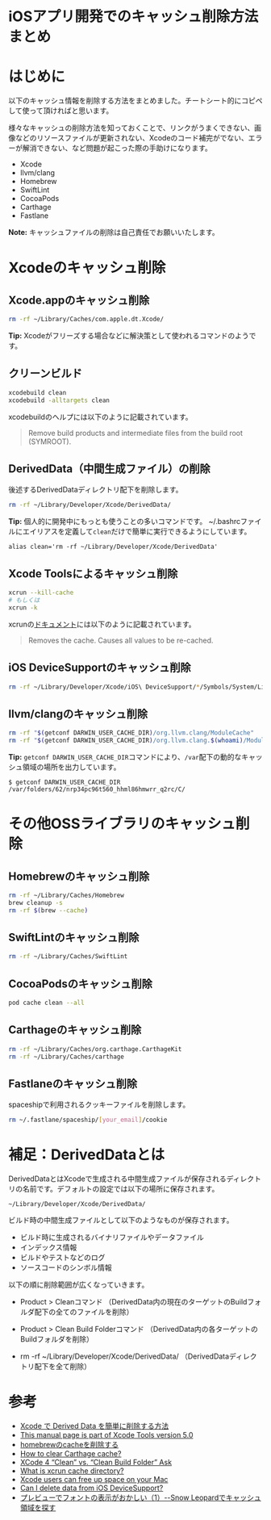 # iOSアプリ開発でのキャッシュ削除方法まとめ
# はじめに
以下のキャッシュ情報を削除する方法をまとめました。チートシート的にコピペして使って頂ければと思います。

様々なキャッシュの削除方法を知っておくことで、リンクがうまくできない、画像などのリソースファイルが更新されない、Xcodeのコード補完がでない、エラーが解消できない、など問題が起こった際の手助けになります。

 - Xcode
 - llvm/clang
 - Homebrew
 - SwiftLint
 - CocoaPods
 - Carthage
 - Fastlane

**Note:** キャッシュファイルの削除は自己責任でお願いいたします。

# Xcodeのキャッシュ削除

## Xcode.appのキャッシュ削除

```bash
rm -rf ~/Library/Caches/com.apple.dt.Xcode/
```

**Tip:** Xcodeがフリーズする場合などに解決策として使われるコマンドのようです。 

## クリーンビルド

```bash
xcodebuild clean
xcodebuild -alltargets clean
```

xcodebuildのヘルプには以下のように記載されています。

> Remove build products and intermediate files from the build root (SYMROOT).

## DerivedData（中間生成ファイル）の削除

後述するDerivedDataディレクトリ配下を削除します。

```bash
rm -rf ~/Library/Developer/Xcode/DerivedData/
```

**Tip:** 個人的に開発中にもっとも使うことの多いコマンドです。
~/.bashrcファイルにエイリアスを定義して`clean`だけで簡単に実行できるようにしています。

```bash:~/.bashrc
alias clean='rm -rf ~/Library/Developer/Xcode/DerivedData'
```

## Xcode Toolsによるキャッシュ削除

```bash
xcrun --kill-cache
# もしくは
xcrun -k
```

xcrunの[ドキュメント](https://developer.apple.com/legacy/library/documentation/Darwin/Reference/ManPages/man1/xcrun.1.html)には以下のように記載されています。
> Removes the cache. Causes all values to be re-cached.

## iOS DeviceSupportのキャッシュ削除

```bash
rm -rf ~/Library/Developer/Xcode/iOS\ DeviceSupport/*/Symbols/System/Library/Caches    
```

## llvm/clangのキャッシュ削除

```bash
rm -rf "$(getconf DARWIN_USER_CACHE_DIR)/org.llvm.clang/ModuleCache"
rm -rf "$(getconf DARWIN_USER_CACHE_DIR)/org.llvm.clang.$(whoami)/ModuleCache"
```

**Tip:** `getconf DARWIN_USER_CACHE_DIR`コマンドにより、`/var`配下の動的なキャッシュ領域の場所を出力しています。

```bash:出力例
$ getconf DARWIN_USER_CACHE_DIR
/var/folders/62/nrp34pc96t560_hhml86hmwrr_q2rc/C/
```

# その他OSSライブラリのキャッシュ削除

## Homebrewのキャッシュ削除

```bash
rm -rf ~/Library/Caches/Homebrew
brew cleanup -s
rm -rf $(brew --cache)
```

## SwiftLintのキャッシュ削除

```bash
rm -rf ~/Library/Caches/SwiftLint
```

## CocoaPodsのキャッシュ削除

```bash
pod cache clean --all
```

## Carthageのキャッシュ削除

```bash
rm -rf ~/Library/Caches/org.carthage.CarthageKit 
rm -rf ~/Library/Caches/carthage
```

## Fastlaneのキャッシュ削除
spaceshipで利用されるクッキーファイルを削除します。

```bash
rm ~/.fastlane/spaceship/[your_email]/cookie
```


# 補足：DerivedDataとは
DerivedDataとはXcodeで生成される中間生成ファイルが保存されるディレクトリの名前です。デフォルトの設定では以下の場所に保存されます。

```
~/Library/Developer/Xcode/DerivedData/
```

ビルド時の中間生成ファイルとして以下のようなものが保存されます。

 - ビルド時に生成されるバイナリファイルやデータファイル
 - インデックス情報
 - ビルドやテストなどのログ
 - ソースコードのシンボル情報

以下の順に削除範囲が広くなっていきます。

 - Product > Cleanコマンド
（DerivedData内の現在のターゲットのBuildフォルダ配下の全てのファイルを削除）

 - Product > Clean Build Folderコマンド
（DerivedData内の各ターゲットのBuildフォルダを削除）

 - rm -rf ~/Library/Developer/Xcode/DerivedData/
（DerivedDataディレクトリ配下を全て削除）

# 参考
 - [Xcode で Derived Data を簡単に削除する方法](https://ez-net.jp/article/C9/qUKZiJ9B/vI-nxInyf79k/)
 - [This manual page is part of Xcode Tools version 5.0](https://developer.apple.com/legacy/library/documentation/Darwin/Reference/ManPages/man1/xcrun.1.html)
 - [homebrewのcacheを削除する](http://rochefort.hatenablog.com/entry/remove_homebrew_cache)
 - [How to clear Carthage cache?
](https://stackoverflow.com/questions/45504896/how-to-clear-carthage-cache)
 - [XCode 4 “Clean” vs. “Clean Build Folder”
Ask](https://stackoverflow.com/questions/8087065/xcode-4-clean-vs-clean-build-folder)
 - [What is xcrun cache directory?
](https://stackoverflow.com/questions/24482402/what-is-xcrun-cache-directory)
 - [Xcode users can free up space on your Mac](http://ajithrnayak.com/post/95441624221/xcode-users-can-free-up-space-on-your-mac)
 - [Can I delete data from iOS DeviceSupport?
](https://stackoverflow.com/questions/29930198/can-i-delete-data-from-ios-devicesupport)
 - [プレビューでフォントの表示がおかしい（1）--Snow Leopardでキャッシュ領域を探す](https://builder.japan.zdnet.com/os-admin/sp_snow-leopard-09/20401334/)

